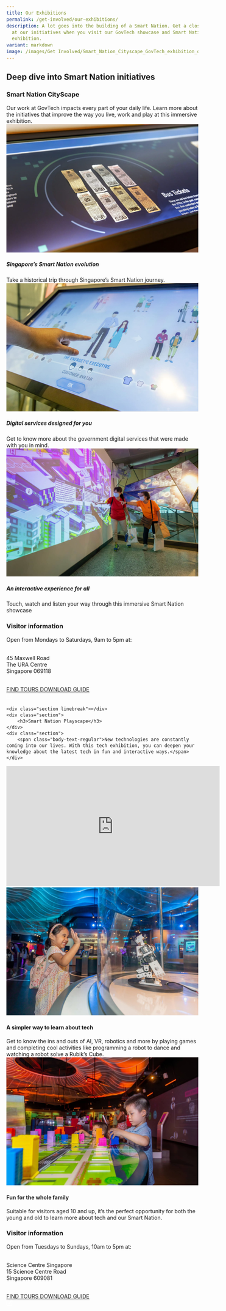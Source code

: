 ```yaml
---
title: Our Exhibitions
permalink: /get-involved/our-exhibitions/
description: A lot goes into the building of a Smart Nation. Get a closer look
  at our initiatives when you visit our GovTech showcase and Smart Nation
  exhibition.
variant: markdown
image: /images/Get Involved/Smart_Nation_Cityscape_GovTech_exhibition_display.jpg
---
```

<style>
    .content .iso-template {
        width: 100%;
        display: flex;
        flex-direction: column;
    }

    .content .iso-template h3 {
        color: #0061AF !important;
        font-family: Lato;
        font-size: 32px;
        font-style: normal;
        font-weight: 700;
        line-height: 45px !important;
        margin-bottom: 0px;
        margin-top: 0px;
    }

    .content .iso-template h4 {
        color: #0061AF !important;
        font-family: Lato;
        font-size: 26px;
        font-style: normal;
        font-weight: 700;
        line-height: 32px !important;
        margin-bottom: 0px;
        margin-top: 0px;
    }

    .content .iso-template h5 {
        color: #0061AF !important;
        font-family: Lato;
        font-size: 22px;
        font-style: normal;
        font-weight: 700;
        line-height: 30px !important;
        margin-bottom: 0px;
        margin-top: 0px;
    }

    .content .iso-template h6 {
        color: #0061AF !important;
        font-family: Lato;
        font-size: 20px;
        font-style: normal;
        font-weight: 700;
        margin-bottom: 0px;
        line-height: 20px !important;
        margin-top: 0px;
    }
    
    .content .iso-template .text-label-1 {
        color: #4D4D4F !important;
        font-family: Lato;
        font-size: 16px;
        font-style: normal;
        font-weight: 400;
        line-height: 22px !important; 
        text-transform: uppercase;
        margin-bottom: 16px;
    }

    .content .iso-template .text-label-2 {
        color: #4D4D4F !important;
        font-family: Lato;
        font-size: 15px;
        font-style: normal;
        font-weight: 400;
        line-height: 22px !important; 
        text-transform: uppercase;
    }

    .content .iso-template .text-body-1 {
        color: #4D4D4F !important;
        font-family: Lato;
        font-size: 20px;
        font-style: normal;
        font-weight: 400;
        line-height: 32px !important; 
    }

    .content .iso-template .text-body-2 {
        color: #4D4D4F !important;
        font-family: Lato;
        font-size: 16px;
        font-style: normal;
        font-weight: 400;
        line-height: 24px !important; 
    }

    .content .iso-template .text-note {
        color: #4D4D4F !important;
        font-family: Lato;
        font-size: 12px;
        font-style: normal;
        font-weight: 400;
        line-height: 20px !important; 
    }

    .content .iso-template a {
        color: #B41E8E !important;
        font-family: Lato;
        font-style: normal;
        font-weight: 700;
    }

    .content .iso-template .spacer-24 {
        width: 100%;
        height: 24px;
    }

    .content .iso-template .spacer-16 {
        width: 100%;
        height: 16px;
    }

    .content .iso-template .button {
        width: auto;
        height: auto;
        padding: 16px 20px;
        border: 1px solid;
        box-sizing: border-box;
        border-radius: 8px;
        font-family: Lato;
        font-size: 16px;
        font-style: normal;
        font-weight: 700;
        line-height: 24px !important; 
        text-transform: uppercase;
        cursor: pointer;
        text-decoration: none;
        display: inline-block;
        margin: 0px;
    }

    .content .iso-template .button.primary {
        background-color: #B41E8E;
        border-color: #B41E8E;
        color: #fff !important;
    }

    .content .iso-template .button.secondary {
        background-color: transparent;
        border-color: #B41E8E;
        color: #B41E8E !important;
    }

    .content .iso-template .button.bright {
        background-color: #fff;
        border-color: #fff;
        color: #B41E8E !important;
    }

    .content .iso-template .button.text {
        background-color: transparent;
        border: none;
        padding: 0px;
        color: #B41E8E !important;
    }

    .content .iso-template .button.image {
        background-color: transparent;
        border: none;
        padding: 0px;
        height: 48px;
    }

    .content .iso-template .button.image > img {
        height: 100%;
        border-radius: 8px;
    }

    .content .iso-template .button.has-svg {
        padding-right: 40px;
    }

    .content .iso-template .button > svg {
        display: inline;
        margin-left: 2px;
        position: absolute;
    }

    .content .iso-template .section .text-color-grey {
        color: #4D4D4F !important;
    }

    .content .iso-template .section .text-color-white {
        color: #fff !important;
    }

    .content .iso-template .section .text-align-right {
        text-align: right !important;
    }

    .content .iso-template .section .text-align-center {
        text-align: center !important;
    }

    .content .iso-template .section .text-align-left {
        text-align: left !important;
    }

    .content .iso-template .section {
        width: 100%;
        position: relative;
        margin-bottom: 40px
    }

    .content .iso-template .line-divider {
        width: 100%;
        height: 1px;
        background-color: #D8D9DA;
    }

    .content .iso-template .rounded {
        border-radius: 10px;
    }

    .content .iso-template ul,
    .content .iso-template ol {
        margin-top: 0px
    }

    .content .iso-template ul > li,
    .content .iso-template ol > li {
        margin-top: 0px;
        margin-bottom: 0px;
        line-height: inherit;
    }

    .content .iso-template .box-two-columns {
        width: 100%;
        display: flex;
        flex-direction: row;
        padding: 24px 0px;
        border-bottom: 1px solid #D8D9DA;
        box-sizing: border-box;
    }

    .content .iso-template .box-two-columns:first-of-type {
        border-top: 1px solid #D8D9DA
    }

    .content .iso-template .box-two-columns > * {
        width: 50%;
       
        box-sizing: border-box;
    }

    .content .iso-template .box-two-columns > *:nth-of-type(odd) {
        padding-right: 10px;
    }

    .content .iso-template .box-two-columns > *:nth-of-type(even) {
        padding-left: 10px;
    }

    .content .iso-template .bp-youtube {
        position: relative;
        overflow: hidden;
        padding-top: 56.25%;
        margin-bottom: 24px;
    }

    .content .iso-template .bp-youtube iframe {
        position: absolute;
        top: 0;
        left: 0;
        width: 100%;
        height: 100%;
        border: 0;
    }

    .content .iso-template .infographic {
        width: 100%;
        height: auto;
    }

    .content .iso-template .feature-center {
        width: 100%;
        height: auto;
        display: flex;
        flex-direction: column;
        align-items: center;
        text-align: center;
    }

    .content .iso-template .feature-center > img {
        width: 100%;
        max-width: 500px;
        height: auto;
        border-radius: 10px
    }

    .content .iso-template .feature-center .button {
        margin: 0px 8px
    }

    .content .iso-template .image-box {
        width: 100%;
        height: auto;
        position: relative;
        background-position: center;
        background-size: cover;
        padding: 32px;
        box-sizing: border-box;
        display: inline-block;
    }

    .content .iso-template .image-box > .text-content {
        width: 100%;
        max-width: 420px;
    }

    .content .iso-template .image-box > .text-content.align-left {
        float: left;
    }

    .content .iso-template .image-box > .text-content.align-right {
        float: right;
    }

    .content .iso-template .image-box > .text-content.align-full {
        float: left;
        max-width: 99999px;
    }

    @media only screen and (max-width: 768px) {
        .content .iso-template .section {
            margin-bottom: 32px
        }

        .content .iso-template h3 {
            font-size: 28px;
        }

        .content .iso-template h4 {
            font-size: 24px;
        }

        .content .iso-template h5 {
            font-size: 22px;
        }

        .content .iso-template h6 {
            font-size: 22px;
        }

        .content .iso-template .text-label-1 {
            margin-bottom: 8px
        }

        .content .iso-template .bp-youtube {
            margin-bottom: 16px;
        }

        .content .iso-template .spacer-24 {
            height: 16px;
        }

        .content .iso-template .spacer-16 {
            height: 8px;
        }

        .content .iso-template .feature-center > img {
            width: 100%;
            height: auto;
            max-width: 320px;
        }

        .content .iso-template .image-box > .text-content {
            max-width: 768px !important;
        }
    }
</style>
<style>
    .content .iso-template .info-cards-container {
        display: flex;
        flex-wrap: wrap;
    }

    .content .iso-template .info-cards-container.padding-top {
        padding-top: 24px;
    }

    .content .iso-template .info-cards {
        flex: 0 0 33.33333%;
        box-sizing: border-box;
    }

    .content .iso-template .info-cards:nth-of-type(3n+1) {
        padding-right: 16px;
    }

    .content .iso-template .info-cards:nth-of-type(3n+2) {
        padding-right: 8px;
        padding-left: 8px;
    }

    .content .iso-template .info-cards:nth-of-type(3n+3) {
        padding-left: 16px;
    }

    .content .iso-template .info-cards > img {
        width: 100%;
        height: auto;
        float: left;
        display: block;
        border-radius: 10px;
        border: none;
        box-sizing: border-box;
        margin-bottom: -10px;
    }

    .content .iso-template .info-cards-details {
        width: 100%;
        height: auto;
        float: left;
        display: block;
        border: 1px solid #D8D9DA;
        border-bottom-right-radius: 10px;
        border-bottom-left-radius: 10px;
        box-sizing: border-box;
        padding: 24px 16px;
        padding-top: 34px;
        border-top: none;
    }

    .content .iso-template .info-cards-details.no-image {
        border-top: 1px solid #D9D9D9;
        padding: 24px 16px;
        border-top-right-radius: 10px;
        border-top-left-radius: 10px;
    }

    @media only screen and (max-width: 768px) {
        .content .iso-template .info-cards {
            flex: 0 0 100%;
            padding-bottom: 24px;
        }

        .content .iso-template .info-cards:last-of-type {
            padding-bottom: 0px;
        }

        .content .iso-template .info-cards-details {
            padding: 16px;
            padding-top: 26px;
        }

        .content .iso-template .info-cards-details.no-image {
            padding: 16px;
        }

        .content .iso-template .info-cards:nth-of-type(3n+1) {
            padding-right: 0px;
        }

        .content .iso-template .info-cards:nth-of-type(3n+2) {
            padding-right: 0px;
            padding-left: 0px;
        }

        .content .iso-template .info-cards:nth-of-type(3n+3) {
            padding-left: 0px;
        }
    }
</style>
<style>
    .content .iso-template .portrait-box > img {
        width: 246px;
        height: 246px;
        border-radius: 10px;
        float: left;
    }

    .content .iso-template .portrait-box-details {
        width: calc(100% - 246px);
        height: auto;
        min-height: 246px;
        float: left;
        display: flex;
        justify-content: center;
        box-sizing: border-box;
        padding-left: 35px;
        flex-direction: column;
    }

    @media only screen and (max-width: 768px) {
        .content .iso-template .portrait-box > img {
            width: 100%;
            height: auto;
        }

        .content .iso-template .portrait-box-details {
            width: 100%;
            height: auto;
            padding-left: 0px;
            padding-top: 16px;
        }
    }
</style>
<style>
    .content .iso-template .swap-image-container {
        display: flex;
        flex-direction: column;
    }

    .content .iso-template .swap-image-box {
        display: flex;
        flex-direction: row;
        margin-bottom: 44px;
    }

    .content .iso-template .swap-image-box:last-of-type {
        margin-bottom: 0px;
    }
    
    .content .iso-template .swap-image-box:nth-of-type(odd) {
        flex-direction: row;
    }

    .content .iso-template .swap-image-box:nth-of-type(even) {
        flex-direction: row-reverse;
    }

    .content .iso-template .swap-image-container.flip .swap-image-box:nth-of-type(odd) {
        flex-direction: row-reverse;
    }

    .content .iso-template .swap-image-container.flip .swap-image-box:nth-of-type(even) {
        flex-direction: row;
    }

    .content .iso-template .swap-image-box > img {
        width: 300px;
        height: auto;
        border-radius: 10px
    }

    .content .iso-template .swap-image-box > .swap-image-details {
        width: calc(100% - 300px);
        box-sizing: border-box;
        display: flex;
        justify-content: center;
        flex-direction: column;
    }

    .content .iso-template .swap-image-box:nth-of-type(odd) > .swap-image-details {
        padding-left: 24px;
        padding-right: 0px;
    }

    .content .iso-template .swap-image-box:nth-of-type(even) > .swap-image-details {
        padding-left: 0px;
        padding-right: 24px;
    }

    .content .iso-template .swap-image-container.flip .swap-image-box:nth-of-type(odd) > .swap-image-details {
        padding-left: 0px;
        padding-right: 24px;
    }

    .content .iso-template .swap-image-container.flip .swap-image-box:nth-of-type(even) > .swap-image-details {
        padding-left: 24px;
        padding-right: 0px;
    }

    .content .iso-template .swap-image-details > h4 {
        margin-bottom: 30px
    }

    @media only screen and (max-width: 768px) {
        .content .iso-template .swap-image-box,
        .content .iso-template .swap-image-box:nth-of-type(even) {
            flex-direction: column;
        }

        .content .iso-template .swap-image-box > img {
            width: 100%;
            height: auto;
        }

        .content .iso-template .swap-image-box > .swap-image-details {
            width: 100%;
            height: auto;
            padding-left: 0px;
            padding-top: 20px;
        }
    }
</style>
<style>
    .content .iso-template .accordion-container {
        border-bottom: 1px dotted #4D4D4F;
        background-color: #F2F2F3;
    }

    .content .iso-template .accordion-container input {
        display: none;
    }

    .content .iso-template .accordion-container label {
        display: flex;
        padding: 16px 24px;
        margin: 0 0 5px 0;
        cursor: pointer;
        transition: ease .5s;
        font-size: 1.5em;
        border-top: 1px dotted #4D4D4F;
        justify-content: space-between;
        align-items: center;
    }

    .content .iso-template .accordion-container label svg {
        margin-left: 16px;
    }
   
    .content .iso-template .accordion-container label .open-accordion-icon {
        display: block;
    }

    .content .iso-template .accordion-container label .close-accordion-icon {
        display: none;
    }

    .content .iso-template .accordion-container .accordion-content {
        padding: 0px 16px 24px 16px;
        margin: 0 0 1px 0;
        border-radius: 3px;
    }

    .content .iso-template .accordion-container input:checked + label .open-accordion-icon {
        display: none;
    }

    .content .iso-template .accordion-container input:checked + label .close-accordion-icon {
        display: block;
    }

    .content .iso-template .accordion-container input + label + .accordion-content {
        display: none;
    }

    .content .iso-template .accordion-container input:checked + label + .accordion-content {
        display: flex;
    }

    @media only screen and (max-width: 768px) {
        .content .iso-template .accordion-container .accordion-content {
            padding: 10px 12px 30px 12px;
        }
    }
</style>
<style>
    .content .iso-template .gradient-box-container {
        width: 100%;
        display: flex;
        flex-direction: row;
    }

    .content .iso-template .gradient-box {
        height: auto;
        border-radius: 10px;
        background: rgb(148,42,148);
        background: -moz-linear-gradient(90deg, rgba(148,42,148,1) 0%, rgba(1,97,175,1) 100%);
        background: -webkit-linear-gradient(90deg, rgba(148,42,148,1) 0%, rgba(1,97,175,1) 100%);
        background: linear-gradient(90deg, rgba(148,42,148,1) 0%, rgba(1,97,175,1) 100%);
        filter: progid:DXImageTransform.Microsoft.gradient(startColorstr="#942a94",endColorstr="#0161af",GradientType=1);
        padding: 24px;
        box-sizing: border-box;
    }

    .content .iso-template .gradient-box-container.two-column .gradient-box {
        width: calc(50% - 12px);
    }

    .content .iso-template .gradient-box-container.two-column .gradient-box:nth-of-type(odd) {
        margin-right: 12px;
    }

    .content .iso-template .gradient-box-container.two-column .gradient-box:nth-of-type(even) {
        margin-left: 12px;
    }

    .content .iso-template .gradient-box-container.three-column .gradient-box {
        width: calc(100%/3 - 16px);
    }

    .content .iso-template .gradient-box-container.three-column .gradient-box:nth-of-type(3n+1) {
        margin-right: 16px;
    }

    .content .iso-template .gradient-box-container.three-column .gradient-box:nth-of-type(3n+2) {
        margin-right: 8px;
        margin-left: 8px;
    }

    .content .iso-template .gradient-box-container.three-column .gradient-box:nth-of-type(3n+3) {
        margin-left: 16px;
    }

    @media only screen and (max-width: 768px) {
        .content .iso-template .gradient-box-container {
            flex-direction: column;
        }

        .content .iso-template .gradient-box {
            margin-bottom: 24px;
        }

        .content .iso-template .gradient-box-container.two-column .gradient-box,
        .content .iso-template .gradient-box-container.three-column .gradient-box {
            width: 100%;
        }

        .content .iso-template .gradient-box-container.two-column .gradient-box:nth-of-type(odd),
        .content .iso-template .gradient-box-container.two-column .gradient-box:nth-of-type(even),
        .content .iso-template .gradient-box-container.three-column .gradient-box:nth-of-type(3n+1),
        .content .iso-template .gradient-box-container.three-column .gradient-box:nth-of-type(3n+2),
        .content .iso-template .gradient-box-container.three-column .gradient-box:nth-of-type(3n+3) {
            margin-right: 0px;
            margin-left: 0px;
        }
    }
</style>

<div class="iso-template informative-template">
    <div class="section">
        <h2>Deep dive into Smart Nation initiatives</h2>
	</div>
    <div class="section linebreak"></div>
    <div class="section">
        <h3>Smart Nation CityScape</h3>
    </div>
    <div class="section">
        <span class="body-text-regular">Our work at GovTech impacts every part of your daily life. Learn more about the initiatives that improve the way you live, work and play at this immersive exhibition.</span>
    </div>
    <div class="section">
    <div class="section info-cards-container">
        <div class="info-cards">
            <img alt="Smart Nation CityScape GovTech exhibition display" src="/images/Get%20Involved/Smart_Nation_Cityscape_GovTech_exhibition_display.jpg">
            <div class="info-cards-details">
                <h5>Singapore’s Smart Nation evolution</h5>
                <span class="body-text-small">Take a historical trip through Singapore’s Smart Nation journey.
                </span>
            </div>
        </div>
        <div class="info-cards">
            <img alt="Smart Nation CityScape GovTech exhibition activity" src="/images/Get%20Involved/Smart_Nation_Cityscape_GovTech_exhibition_activities.jpg">
            <div class="info-cards-details">
                <h5>Digital services designed for you</h5>
                <span class="body-text-small">Get to know more about the government digital services that were made with you in mind.
                </span>
            </div>
        </div>
        <div class="info-cards">
            <img alt="Smart Nation CityScape GovTech interactive exhibition" src="/images/Get%20Involved/Smart_Nation_Cityscape_GovTech_interactive_exhibition.jpg">
            <div class="info-cards-details">
                <h5>An interactive experience for all</h5>
                <span class="body-text-small">Touch, watch and listen your way through this immersive Smart Nation showcase
                </span>
            </div>
        </div>
    </div>
    <div class="section feature-center">
        <h3>
            Visitor information
        </h3>
        <div class="body-text-regular">
Open from Mondays to Saturdays, 9am to 5pm at:

<br>45 Maxwell Road
<br>The URA Centre
<br>Singapore 069118 
        </div>
        <img alt="" src="https://developers.elementor.com/docs/assets/img/elementor-placeholder-image.png">
				<div class="spacer-24"></div>
            <div>
                <a href="https://go.gov.sg/cityscapetour" class="button primary">
                    FIND TOURS
                </a>
                <a href="https://www.smartnation.gov.sg/files/publications/sn_cityscape_visitor's_guide.pdf" class="button secondary">
                    DOWNLOAD GUIDE
                </a>
            </div>
                <svg fill="none" viewBox="0 0 16 17" height="17" width="16" xmlns="http://www.w3.org/2000/svg"><path fill="white" d="M10 0.723633C9.44687 0.723633 9 1.17051 9 1.72363C9 2.27676 9.44687 2.72363 10 2.72363H12.5844L6.29375 9.01738C5.90312 9.40801 5.90312 10.0424 6.29375 10.433C6.68437 10.8236 7.31875 10.8236 7.70937 10.433L14 4.13926V6.72363C14 7.27676 14.4469 7.72363 15 7.72363C15.5531 7.72363 16 7.27676 16 6.72363V1.72363C16 1.17051 15.5531 0.723633 15 0.723633H10ZM2.5 1.72363C1.11875 1.72363 0 2.84238 0 4.22363V14.2236C0 15.6049 1.11875 16.7236 2.5 16.7236H12.5C13.8813 16.7236 15 15.6049 15 14.2236V10.7236C15 10.1705 14.5531 9.72363 14 9.72363C13.4469 9.72363 13 10.1705 13 10.7236V14.2236C13 14.4986 12.775 14.7236 12.5 14.7236H2.5C2.225 14.7236 2 14.4986 2 14.2236V4.22363C2 3.94863 2.225 3.72363 2.5 3.72363H6C6.55312 3.72363 7 3.27676 7 2.72363C7 2.17051 6.55312 1.72363 6 1.72363H2.5Z"></path></svg>
            </div>
        </div>
    </div>

    <div class="section linebreak"></div>	
    <div class="section">
        <h3>Smart Nation Playscape</h3>
    </div>
    <div class="section">
        <span class="body-text-regular">New technologies are constantly coming into our lives. With this tech exhibition, you can deepen your knowledge about the latest tech in fun and interactive ways.</span>
    </div>
   <div class="section">
<div class="bp-youtube">
    <iframe allowfullscreen="" allow="accelerometer; autoplay; clipboard-write; encrypted-media; gyroscope; picture-in-picture; web-share" frameborder="0" title="YouTube video player" src="https://www.youtube.com/embed/CId3K2e2dmk?si=GF16TlgWjNDFq40E" height="315" width="560"></iframe>
</div></div>
    <div class="section swap-image-container">
        <div class="swap-image-box">
            <img alt="Smart Nation PlayScape GovTech showcase robot activity" src="/images/Get%20Involved/Smart_Nation_PlayScape_GovTech_showcase_robot_activity.jpg">
            <div class="swap-image-details">
                <h4>A simpler way to learn about tech</h4>
                <span class="body-text-small">Get to know the ins and outs of AI, VR, robotics and more by playing games and completing cool activities like programming a robot to dance and watching a robot solve a Rubik’s Cube.</span>
            </div>
        </div>
        <div class="swap-image-box">
            <img alt="Kids taking part in interactive activities at Smart Nation PlayScape" src="/images/Get%20Involved/Kids_interactive_activities_Smart_Nation_PlayScape.jpg">
            <div class="swap-image-details">
                <h4>Fun for the whole family</h4>
                <span class="body-text-small">Suitable for visitors aged 10 and up, it’s the perfect opportunity for both the young and old to learn more about tech and our Smart Nation.</span>
            </div>
        </div>
    </div>
    <div class="section feature-center">
        <h3>
            Visitor information
        </h3>
        <div class="body-text-regular">
Open from Tuesdays to Sundays, 10am to 5pm at:

<br>Science Centre Singapore
<br>15 Science Centre Road
<br>Singapore 609081
        </div>
        <img alt="" src="https://developers.elementor.com/docs/assets/img/elementor-placeholder-image.png">
				<div class="spacer-24"></div>
            <div>
                <a href="https://go.gov.sg/cityscapetour" class="button primary">
                    FIND TOURS
                </a>
                <a href="https://www.smartnation.gov.sg/files/publications/sn_cityscape_visitor's_guide.pdf" class="button secondary">
                    DOWNLOAD GUIDE
                </a>
            </div>
                <svg fill="none" viewBox="0 0 16 17" height="17" width="16" xmlns="http://www.w3.org/2000/svg"><path fill="white" d="M10 0.723633C9.44687 0.723633 9 1.17051 9 1.72363C9 2.27676 9.44687 2.72363 10 2.72363H12.5844L6.29375 9.01738C5.90312 9.40801 5.90312 10.0424 6.29375 10.433C6.68437 10.8236 7.31875 10.8236 7.70937 10.433L14 4.13926V6.72363C14 7.27676 14.4469 7.72363 15 7.72363C15.5531 7.72363 16 7.27676 16 6.72363V1.72363C16 1.17051 15.5531 0.723633 15 0.723633H10ZM2.5 1.72363C1.11875 1.72363 0 2.84238 0 4.22363V14.2236C0 15.6049 1.11875 16.7236 2.5 16.7236H12.5C13.8813 16.7236 15 15.6049 15 14.2236V10.7236C15 10.1705 14.5531 9.72363 14 9.72363C13.4469 9.72363 13 10.1705 13 10.7236V14.2236C13 14.4986 12.775 14.7236 12.5 14.7236H2.5C2.225 14.7236 2 14.4986 2 14.2236V4.22363C2 3.94863 2.225 3.72363 2.5 3.72363H6C6.55312 3.72363 7 3.27676 7 2.72363C7 2.17051 6.55312 1.72363 6 1.72363H2.5Z"></path></svg>
            </div>
        
    
